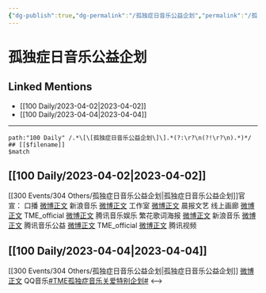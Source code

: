 ```yaml
---
{"dg-publish":true,"dg-permalink":"/孤独症日音乐公益企划","permalink":"/孤独症日音乐公益企划/","created":"2023-04-03T09:58:53.734+08:00","updated":"2023-04-10T17:03:38.474+08:00"}
---
```


# 孤独症日音乐公益企划

## Linked Mentions
- [[100 Daily/2023-04-02\|2023-04-02]]
- [[100 Daily/2023-04-04\|2023-04-04]]


---

```expander
path:"100 Daily" /.*\[\[孤独症日音乐公益企划\]\].*(?:\r?\n(?!\r?\n).*)*/
## [[$filename]]
$match
```
## [[100 Daily/2023-04-02\|2023-04-02]]
[[300 Events/304 Others/孤独症日音乐公益企划\|孤独症日音乐公益企划]]官宣：
口播
[微博正文](http://weibo.com/1266269835/MA66ay0yT) 新浪音乐
[微博正文](http://weibo.com/7478855230/MA6qN6x6r) 工作室
[微博正文](http://weibo.com/5883814680/MA6EYgei7) 晨报文艺
线上画廊
[微博正文](https://weibo.com/6604869546/MA66Z4Rcu) TME_official
[微博正文](https://weibo.com/6355984955/MA66Z4QYf) 腾讯音乐娱乐
繁花歌词海报
[微博正文](http://weibo.com/1266269835/MA6jz9Ewm) 新浪音乐
[微博正文](https://weibo.com/7754403099/MA6gjAO73) 腾讯音乐公益
[微博正文](http://weibo.com/6604869546/MA6gjAOh4) TME_official
[微博正文](https://weibo.com/2591595652/MA6uMuoBx) 腾讯视频
## [[100 Daily/2023-04-04\|2023-04-04]]
[[300 Events/304 Others/孤独症日音乐公益企划\|孤独症日音乐公益企划]]
[微博正文](http://weibo.com/2169129705/MAplwaG0h) QQ音乐[#TME孤独症音乐关爱特别企划#](https://s.weibo.com/weibo?q=%23TME%E5%AD%A4%E7%8B%AC%E7%97%87%E9%9F%B3%E4%B9%90%E5%85%B3%E7%88%B1%E7%89%B9%E5%88%AB%E4%BC%81%E5%88%92%23)
<-->